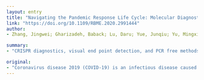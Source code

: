 ```yaml
---
layout: entry
title: "Navigating the Pandemic Response Life Cycle: Molecular Diagnostics and Immunoassays in the Context of COVID-19 Management"
link: "https://doi.org/10.1109/RBME.2020.2991444"
author:
- Zhang, Jingwei; Gharizadeh, Baback; Lu, Daru; Yue, Junqiu; Yu, Mingxia; Liu, Yue; Zhou, Meiying

summary:
- "CRISPR diagnostics, visual end point detection, and PCR free methods for nucleic acid sensing may lead to at-home tests. The lessons learned and innovations spurred from the COVID-19 pandemic could upgrade our global public health infrastructure to better combat potential outbreaks in the future. We shared the lessons learned during real world high-volume screening programs. Leverage technologies, such as engineered polymerases, isothermal amplification, and direct."

original:
- "Coronavirus disease 2019 (COVID-19) is an infectious disease caused by severe acute respiratory syndrome coronavirus 2 (SARS-CoV-2). To counter COVID-19 spreading, an infrastructure to provide rapid and thorough molecular diagnostics and serology testing is the cornerstone of outbreak and pandemic management. We hereby review the clinical insights with regard to using molecular tests and immunoassays in the context of COVID-19 management life cycle: the preventive phase, the preparedness phase, the response phase and the recovery phase. The spatial and temporal distribution of viral RNA, antigens and antibodies during human infection is summarized to provide a biological foundation for accurate detection of the disease. We shared the lessons learned and the obstacles encountered during real world high-volume screening programs. Clinical needs are discussed to identify existing technology gaps in these tests. Leverage technologies, such as engineered polymerases, isothermal amplification, and direct amplification from complex matrices may improve the productivity of current infrastructure, while emerging technologies like CRISPR diagnostics, visual end point detection, and PCR free methods for nucleic acid sensing may lead to at-home tests. The lessons learned, and innovations spurred from the COVID-19 pandemic could upgrade our global public health infrastructure to better combat potential outbreaks in the future."
---
```


